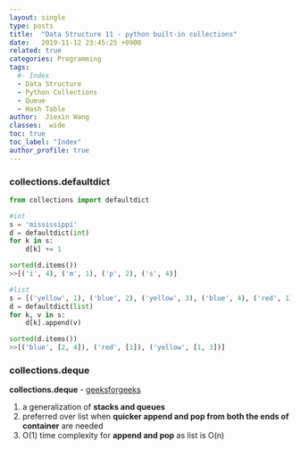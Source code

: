 ```yaml
---
layout: single
type: posts
title:  "Data Structure 11 - python built-in collections"
date:   2019-11-12 23:45:25 +0900
related: true
categories: Programming
tags:
  #- Index
  - Data Structure
  - Python Collections
  - Queue
  - Hash Table
author:  Jiexin Wang
classes:  wide
toc: true
toc_label: "Index"
author_profile: true
---
```


### collections.defaultdict

```python
from collections import defaultdict

#int
s = 'mississippi'
d = defaultdict(int)
for k in s:
    d[k] += 1

sorted(d.items())
>>[('i', 4), ('m', 1), ('p', 2), ('s', 4)]

#list
s = [('yellow', 1), ('blue', 2), ('yellow', 3), ('blue', 4), ('red', 1)]
d = defaultdict(list)
for k, v in s:
    d[k].append(v)

sorted(d.items())
>>[('blue', [2, 4]), ('red', [1]), ('yellow', [1, 3])]
```



### collections.deque

**collections.deque** - [geeksforgeeks](https://www.geeksforgeeks.org/deque-in-python/)  
1. a generalization of **stacks and queues**  
2. preferred over list when **quicker append and pop from both the ends of container** are needed  
3. O(1) time complexity for **append and pop** as list is O(n)

```python
